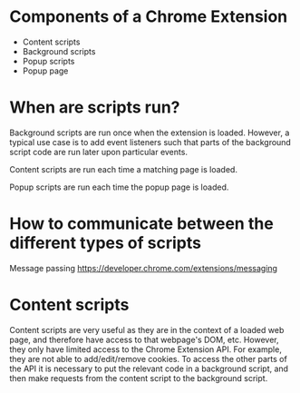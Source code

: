 # Components of a Chrome Extension

* Content scripts
* Background scripts
* Popup scripts
* Popup page

# When are scripts run?

Background scripts are run once when the extension is loaded. However, a typical use case is to add event listeners such that parts of the background script code are run later upon particular events.

Content scripts are run each time a matching page is loaded.

Popup scripts are run each time the popup page is loaded.

# How to communicate between the different types of scripts

Message passing
https://developer.chrome.com/extensions/messaging

# Content scripts
Content scripts are very useful as they are in the context of a loaded web page, and therefore have access to that webpage's DOM, etc. However, they only have limited access to the Chrome Extension API. For example, they are not able to add/edit/remove cookies. To access the other parts of the API it is necessary to put the relevant code in a background script, and then make requests from the content script to the background script.